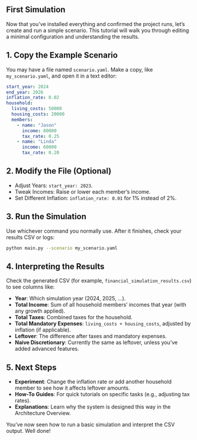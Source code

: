 ## First Simulation
Now that you’ve installed everything and confirmed the project runs, let’s create and run a simple scenario. This tutorial will walk you through editing a minimal configuration and understanding the results.

## 1. Copy the Example Scenario
You may have a file named `scenario.yaml`. Make a copy, like `my_scenario.yaml`, and open it in a text editor:

```yaml
start_year: 2024
end_year: 2026
inflation_rate: 0.02
household:
  living_costs: 50000
  housing_costs: 20000
  members:
    - name: "Jason"
      income: 80000
      tax_rate: 0.25
    - name: "Linda"
      income: 60000
      tax_rate: 0.20
```

## 2. Modify the File (Optional)
- Adjust Years: `start_year: 2023`.
- Tweak Incomes: Raise or lower each member’s income.
- Set Different Inflation: `inflation_rate: 0.01` for 1% instead of 2%.

## 3. Run the Simulation
Use whichever command you normally use. After it finishes, check your results CSV or logs:

```bash
python main.py --scenario my_scenario.yaml
```

## 4. Interpreting the Results
Check the generated CSV (for example, `financial_simulation_results.csv`) to see columns like:

- **Year**: Which simulation year (2024, 2025, ...).
- **Total Income**: Sum of all household members’ incomes that year (with any growth applied).
- **Total Taxes**: Combined taxes for the household.
- **Total Mandatory Expenses**: `living_costs + housing_costs`, adjusted by inflation (if applicable).
- **Leftover**: The difference after taxes and mandatory expenses.
- **Naive Discretionary**: Currently the same as leftover, unless you’ve added advanced features.

## 5. Next Steps
- **Experiment**: Change the inflation rate or add another household member to see how it affects leftover amounts.
- **How-To Guides**: For quick tutorials on specific tasks (e.g., adjusting tax rates).
- **Explanations**: Learn why the system is designed this way in the Architecture Overview.

You’ve now seen how to run a basic simulation and interpret the CSV output. Well done!
